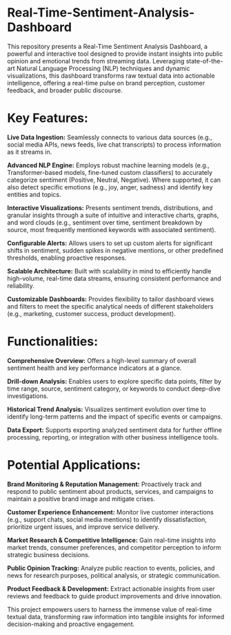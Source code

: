 # Real-Time-Sentiment-Analysis-Dashboard

This repository presents a Real-Time Sentiment Analysis Dashboard, a powerful and interactive tool designed to provide instant insights into public opinion and emotional trends from streaming data. Leveraging state-of-the-art Natural Language Processing (NLP) techniques and dynamic visualizations, this dashboard transforms raw textual data into actionable intelligence, offering a real-time pulse on brand perception, customer feedback, and broader public discourse.

# Key Features:

**Live Data Ingestion:** Seamlessly connects to various data sources (e.g., social media APIs, news feeds, live chat transcripts) to process information as it streams in.

**Advanced NLP Engine:** Employs robust machine learning models (e.g., Transformer-based models, fine-tuned custom classifiers) to accurately categorize sentiment (Positive, Neutral, Negative). Where supported, it can also detect specific emotions (e.g., joy, anger, sadness) and identify key entities and topics.

**Interactive Visualizations:** Presents sentiment trends, distributions, and granular insights through a suite of intuitive and interactive charts, graphs, and word clouds (e.g., sentiment over time, sentiment breakdown by source, most frequently mentioned keywords with associated sentiment).

**Configurable Alerts:** Allows users to set up custom alerts for significant shifts in sentiment, sudden spikes in negative mentions, or other predefined thresholds, enabling proactive responses.

**Scalable Architecture:** Built with scalability in mind to efficiently handle high-volume, real-time data streams, ensuring consistent performance and reliability.

**Customizable Dashboards:** Provides flexibility to tailor dashboard views and filters to meet the specific analytical needs of different stakeholders (e.g., marketing, customer success, product development).

# Functionalities:

**Comprehensive Overview:** Offers a high-level summary of overall sentiment health and key performance indicators at a glance.

**Drill-down Analysis:** Enables users to explore specific data points, filter by time range, source, sentiment category, or keywords to conduct deep-dive investigations.

**Historical Trend Analysis:** Visualizes sentiment evolution over time to identify long-term patterns and the impact of specific events or campaigns.

**Data Export:** Supports exporting analyzed sentiment data for further offline processing, reporting, or integration with other business intelligence tools.

# Potential Applications:

**Brand Monitoring & Reputation Management:** Proactively track and respond to public sentiment about products, services, and campaigns to maintain a positive brand image and mitigate crises.

**Customer Experience Enhancement:** Monitor live customer interactions (e.g., support chats, social media mentions) to identify dissatisfaction, prioritize urgent issues, and improve service delivery.

**Market Research & Competitive Intelligence:** Gain real-time insights into market trends, consumer preferences, and competitor perception to inform strategic business decisions.

**Public Opinion Tracking:** Analyze public reaction to events, policies, and news for research purposes, political analysis, or strategic communication.

**Product Feedback & Development:** Extract actionable insights from user reviews and feedback to guide product improvements and drive innovation.


This project empowers users to harness the immense value of real-time textual data, transforming raw information into tangible insights for informed decision-making and proactive engagement.
